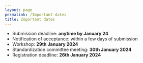 ```yaml
---
layout: page
permalink: /Important-dates
title: Important dates
---
```



* Submission deadline: **anytime by January 24**
* Notification of acceptance: within a few days of submission
* Workshop: **29th January 2024**
* Standardization committee meeting: **30th January 2024**
* Registration deadline: **26th January 2024**
